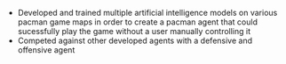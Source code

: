 - Developed and trained multiple artificial intelligence models on various pacman game maps in order to create a pacman agent that could sucessfully play the game without a user manually controlling it
- Competed against other developed agents with a defensive and offensive agent

